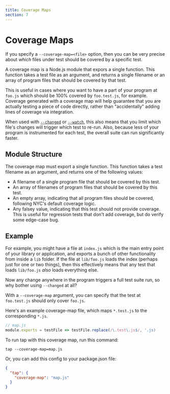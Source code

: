 ```yaml
---
title: Coverage Maps
section: 7
---
```

# Coverage Maps

If you specify a `--coverage-map=<file>` option, then you can be very precise
about _which_ files under test should be covered by a specific test.

A coverage map is a Node.js module that expors a single function.  This
function takes a test file as an argument, and returns a single filename or an
array of program files that should be covered by that test.

This is useful in cases where you want to have a part of your program at
`foo.js` which should be 100% covered by `foo.test.js`, for example.  Coverage
generated with a coverage map will help guarantee that you are actually testing
a piece of code directly, rather than "accidentally" adding lines of coverage
via integration.

When used with [`--changed`](/docs/save-failures-run-changed/) or
[`--watch`](/docs/watch/), this also means that you limit which file's changes will
trigger which test to re-run.  Also, because less of your program is
instrumented for each test, the overall suite can run significantly faster.

## Module Structure

The coverage map must export a single function.  This function takes a test filename as an argument, and returns one of the following values:

- A filename of a single program file that should be covered by this test.
- An array of filenames of program files that should be covered by this test.
- An empty array, indicating that all program files should be covered,
  following NYC's default coverage logic.
- Any falsey value, indicating that this test should not provide coverage.
  This is useful for regression tests that don't add coverage, but do verify
  some edge-case bug.

## Example

For example, you might have a file at `index.js` which is the main entry point
of your library or application, and exports a bunch of other functionality from
inside a `lib` folder.  If the file at `lib/foo.js` loads the index (perhaps
just for one or two things), then this effectively means that any test that
loads `lib/foo.js` _also_ loads everything else.

Now any change anywhere in the program triggers a full test suite run, so why
bother using `--changed` at all?

With a `--coverage-map` argument, you can specify that the test at
`foo.test.js` should only cover `foo.js`.

Here's an example coverage-map file, which maps `*.test.js` to the
corresponding `*.js`.

```js
// map.js
module.exports = testFile => testFile.replace(/\.test\.js$/, '.js)
```

To run tap with this coverage map, run this command:

```
tap --coverage-map=map.js
```

Or, you can add this config to your package.json file:

```json
{
  "tap": {
    "coverage-map": "map.js"
  }
}
```
